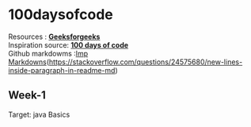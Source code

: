 # 100daysofcode
Resources : [**Geeksforgeeks**](https://www.geeksforgeeks.org/100-days-of-code-a-complete-guide-for-beginners-and-experienced/)\
Inspiration source: [**100 days of code**](https://www.100daysofcode.com/)\
Github markdowms :[Imp Markdowns](https://docs.github.com/en/get-started/writing-on-github/getting-started-with-writing-and-formatting-on-github/basic-writing-and-formatting-syntax)(https://stackoverflow.com/questions/24575680/new-lines-inside-paragraph-in-readme-md)

## Week-1  <br>
 Target: java  Basics <br>
